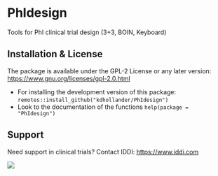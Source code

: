 # PhIdesign
Tools for PhI clinical trial design (3+3, BOIN, Keyboard)

## Installation & License

The package is available under the GPL-2 License or any later version: https://www.gnu.org/licenses/gpl-2.0.html

- For installing the development version of this package: `remotes::install_github("kdhollander/PhIdesign")`
- Look to the documentation of the functions `help(package = "PhIdesign")`

## Support

Need support in clinical trials?
Contact IDDI: https://www.iddi.com

![](https://avatars3.githubusercontent.com/u/66465772?s=200&v=4)
